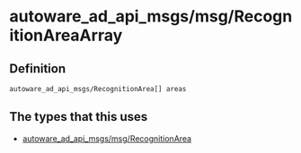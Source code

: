 # autoware_ad_api_msgs/msg/RecognitionAreaArray

## Definition

```txt
autoware_ad_api_msgs/RecognitionArea[] areas
```

## The types that this uses

- [autoware_ad_api_msgs/msg/RecognitionArea](../../autoware_ad_api_msgs/msg/recognition_area.md)
